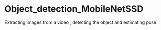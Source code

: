 # Object_detection_MobileNetSSD
Extracting images from a video , detecting the object and estimating pose

